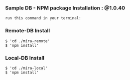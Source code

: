 ### Sample DB - NPM package Installation : @1.0.40

    run this command in your terminal:
### Remote-DB Install
    $ 'cd ./mira-remote'
    $ 'npm install'

### Local-DB Install
    $ 'cd ./mira-local'
    $ 'npm install'
